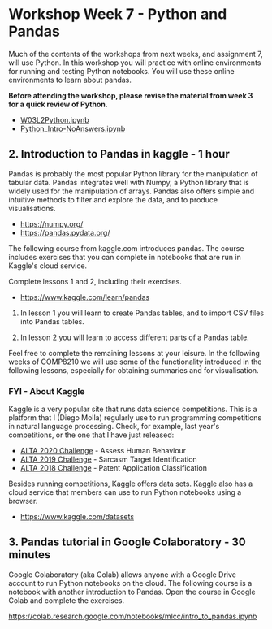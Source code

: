# Workshop Week 7 - Python and Pandas

Much of the contents of the workshops from next weeks, and assignment 7, will use Python. In this workshop you will practice with online environments for running and testing Python notebooks. You will use these online environments to learn about pandas.

**Before attending the workshop, please revise the material from week 3 for a quick review of Python.**

* [W03L2Python.ipynb](../lectures/W03L2Python.ipynb)
* [Python_Intro-NoAnswers.ipynb](Python_Intro-NoAnswers.ipynb)

## 2. Introduction to Pandas in kaggle - 1 hour

Pandas is probably the most popular Python library for the manipulation of tabular data. Pandas integrates well with Numpy, a Python library that is widely used for the manipulation of arrays. Pandas also offers simple and intuitive methods to filter and explore the data, and to produce visualisations.

* https://numpy.org/
* https://pandas.pydata.org/


The following course from kaggle.com introduces pandas. The course includes exercises that you can complete in notebooks that are run in Kaggle's cloud service.

Complete lessons 1 and 2, including their exercises.
* https://www.kaggle.com/learn/pandas

1. In lesson 1 you will learn to create Pandas tables, and to import CSV files into Pandas tables.

2. In lesson 2 you will learn to access different parts of a Pandas table.

Feel free to complete the remaining lessons at your leisure. In the following weeks of COMP8210 we will use some of the functionality introduced in the following lessons, especially for obtaining summaries and for visualisation.

### FYI - About Kaggle

Kaggle is a very popular site that runs data science competitions. This is a platform that I (Diego Molla) regularly use to run programming competitions in natural language processing. Check, for example, last year's competitions, or the one that I have just released:

* [ALTA 2020 Challenge](https://www.kaggle.com/c/alta-2020-challenge/) - Assess Human Behaviour
* [ALTA 2019 Challenge](https://www.kaggle.com/c/alta-2019-challenge/) - Sarcasm Target Identification
* [ALTA 2018 Challenge](https://www.kaggle.com/c/alta-2018-challenge/) - Patent Application Classification

Besides running competitions, Kaggle offers data sets. Kaggle also has a cloud service that members can use to run Python notebooks using a browser.

* https://www.kaggle.com/datasets

## 3. Pandas tutorial in Google Colaboratory - 30 minutes

Google Colaboratory (aka Colab) allows anyone with a Google Drive account to run Python notebooks on the cloud. The following course is a notebook with another introduction to Pandas. Open the course in Google Colab and complete the exercises.

https://colab.research.google.com/notebooks/mlcc/intro_to_pandas.ipynb